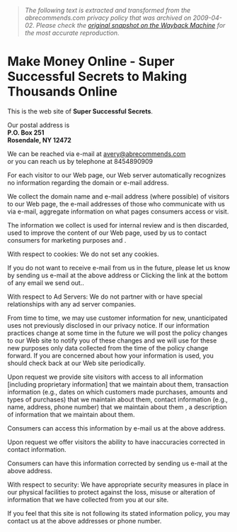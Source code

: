 > *The following text is extracted and transformed from the abrecommends.com privacy policy that was archived on 2009-04-02. Please check the [original snapshot on the Wayback Machine](https://web.archive.org/web/20090402223930id_/http%3A//www.supersuccessfulsecrets.com/privacy.htm) for the most accurate reproduction.*

# Make Money Online - Super Successful Secrets to Making Thousands Online

This is the web site of **Super Successful Secrets**.  

Our postal address is   
**P.O. Box 251  
Rosendale, NY 12472**

We can be reached via e-mail at [ avery@abrecommends.com](mailto:avery@abrecommends.com)  
or you can reach us by telephone at 8454890909  

For each visitor to our Web page, our Web server automatically recognizes no information regarding the domain or e-mail address.

We collect the domain name and e-mail address (where possible) of visitors to our Web page, the e-mail addresses of those who communicate with us via e-mail, aggregate information on what pages consumers access or visit.

The information we collect is used for internal review and is then discarded, used to improve the content of our Web page, used by us to contact consumers for marketing purposes and .

With respect to cookies: We do not set any cookies. 

If you do not want to receive e-mail from us in the future, please let us know by sending us e-mail at the above address or Clicking the link at the bottom of any email we send out..

With respect to Ad Servers: We do not partner with or have special relationships with any ad server companies. 

From time to time, we may use customer information for new, unanticipated uses not previously disclosed in our privacy notice. If our information practices change at some time in the future we will post the policy changes to our Web site to notify you of these changes and we will use for these new purposes only data collected from the time of the policy change forward. If you are concerned about how your information is used, you should check back at our Web site periodically.

Upon request we provide site visitors with access to all information [including proprietary information] that we maintain about them, transaction information (e.g., dates on which customers made purchases, amounts and types of purchases) that we maintain about them, contact information (e.g., name, address, phone number) that we maintain about them , a description of information that we maintain about them.

Consumers can access this information by e-mail us at the above address. 

Upon request we offer visitors the ability to have inaccuracies corrected in contact information.

Consumers can have this information corrected by sending us e-mail at the above address. 

With respect to security: We have appropriate security measures in place in our physical facilities to protect against the loss, misuse or alteration of information that we have collected from you at our site.

If you feel that this site is not following its stated information policy, you may contact us at the above addresses or phone number.
